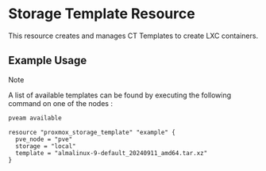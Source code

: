 # Storage Template Resource

This resource creates and manages CT Templates to create LXC containers.

## Example Usage

> [!Note]
> A list of available templates can be found by executing the following command on one of the nodes :
> ```sh
> pveam available
> ```

```hcl
resource "proxmox_storage_template" "example" {
  pve_node = "pve"
  storage = "local"
  template = "almalinux-9-default_20240911_amd64.tar.xz"
}
```
